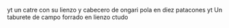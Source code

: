 yt un catre con su lienzo y cabecero de ongari pola en
diez patacones
yt Un taburete de campo forrado en lienzo ctudo